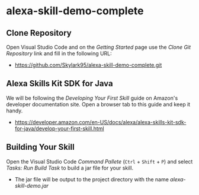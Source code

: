 # alexa-skill-demo-complete

## Clone Repository
Open Visual Studio Code and on the _Getting Started_ page use the _Clone Git Repository_ link and fill in the following URL:
- https://github.com/Skylark95/alexa-skill-demo-complete.git

## Alexa Skills Kit SDK for Java
We will be following the _Developing Your First Skill_ guide on Amazon's developer documentation site. Open a browser tab to this guide and keep it handy.
- https://developer.amazon.com/en-US/docs/alexa/alexa-skills-kit-sdk-for-java/develop-your-first-skill.html

## Building Your Skill
Open the Visual Studio Code _Command Pallete_ (`Ctrl` + `Shift` + `P`) and select _Tasks: Run Build Task_ to build a jar file for your skill.
- The jar file will be output to the project directory with the name _alexa-skill-demo.jar_

